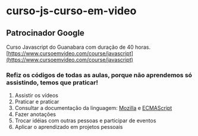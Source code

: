 # curso-js-curso-em-video
## Patrocinador Google
Curso Javascript do Guanabara com duração de 40 horas.
[https://www.cursoemvideo.com/course/javascript](https://www.cursoemvideo.com/course/javascript)

### Refiz os códigos de todas as aulas, porque não aprendemos só assistindo, temos que praticar!
1. Assistir os vídeos
2. Praticar e praticar
3. Consultar a documentação da linguagem: [Mozilla]('https://developer.mozilla.org/pt-BR/docs/Web/JavaScript') e [ECMAScript]("https://www.ecma-international.org/ecma-262/11.0/index.html#title")
4. Fazer anotações
5. Trocar idéias com outras pessoas e participar de eventos
6. Aplicar o aprendizado em projetos pessoais





